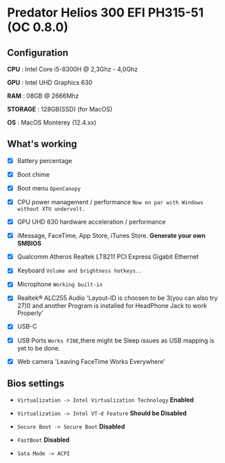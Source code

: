 # Predator Helios 300 EFI PH315-51 (OC 0.8.0)

## Configuration
**CPU** : Intel Core i5-8300H @ 2,3Ghz - 4,0Ghz

**GPU** : Intel UHD Graphics 630 

**RAM** : 08GB @ 2666Mhz

**STORAGE** : 128GB(SSD) (for MacOS)

**OS** : MacOS Monterey (12.4.xx)

## What's working

- [x] Battery percentage

- [x] Boot chime

- [x] Boot menu `OpenCanopy` 

- [x] CPU power management / performance `Now on par with Windows without XTU undervolt.`

- [x] GPU UHD 630 hardware acceleration / performance 

- [x] iMessage, FaceTime, App Store, iTunes Store. **Generate your own SMBIOS**

- [x] Qualcomm Atheros Realtek LT8211 PCI Express Gigabit Ethernet 

- [x] Keyboard `Volume and brightness hotkeys..`

- [x] Microphone `Working built-in`

- [x] Realtek® ALC255 Audio 'Layout-ID is choosen to be 3(you can also try 27)0 and another Program is installed for HeadPhone Jack to work Properly'

- [x] USB-C

- [x] USB Ports `Works FINE`,there might be Sleep issues as USB mapping is yet to be done.

- [x] Web camera 'Leaving FaceTime Works Everywhere'

## Bios settings

- `Virtualization -> Intel Virtualization Technology` **Enabled**

- `Virtualization -> Intel VT-d Feature` **Should be Disabled**

- `Secure Boot -> Secure Boot` **Disabled**

- `FastBoot` **Disabled**

- `Sata Mode -> ACPI`
